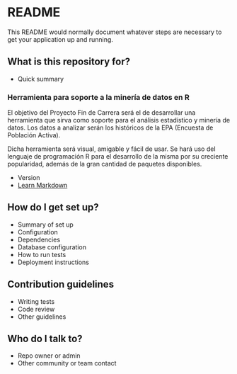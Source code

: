 # README #

This README would normally document whatever steps are necessary to get your application up and running.

## What is this repository for? ##

* Quick summary

### Herramienta para soporte a la minería de datos en R ###

El objetivo del Proyecto Fin de Carrera será el de desarrollar una herramienta que sirva como soporte para el análisis estadístico y minería de datos. Los datos a analizar serán los históricos de la EPA (Encuesta de Población Activa).
 
Dicha herramienta será visual, amigable y fácil de usar. Se hará uso del lenguaje de programación R para el desarrollo de la misma por su creciente popularidad, además de la gran cantidad de paquetes disponibles.

* Version
* [Learn Markdown](https://bitbucket.org/tutorials/markdowndemo)

## How do I get set up? ##

* Summary of set up
* Configuration
* Dependencies
* Database configuration
* How to run tests
* Deployment instructions

## Contribution guidelines ##

* Writing tests
* Code review
* Other guidelines

## Who do I talk to? ##

* Repo owner or admin
* Other community or team contact